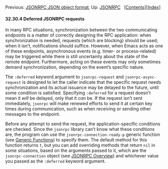 <!-- This is the GNU Emacs Lisp Reference Manual
corresponding to Emacs version 27.2.

Copyright (C) 1990-1996, 1998-2021 Free Software Foundation,
Inc.

Permission is granted to copy, distribute and/or modify this document
under the terms of the GNU Free Documentation License, Version 1.3 or
any later version published by the Free Software Foundation; with the
Invariant Sections being "GNU General Public License," with the
Front-Cover Texts being "A GNU Manual," and with the Back-Cover
Texts as in (a) below.  A copy of the license is included in the
section entitled "GNU Free Documentation License."

(a) The FSF's Back-Cover Text is: "You have the freedom to copy and
modify this GNU manual.  Buying copies from the FSF supports it in
developing GNU and promoting software freedom." -->

<!-- Created by GNU Texinfo 6.7, http://www.gnu.org/software/texinfo/ -->

Previous: [JSONRPC JSON object format](JSONRPC-JSON-object-format.html), Up: [JSONRPC](JSONRPC.html)   \[[Contents](index.html#SEC_Contents "Table of contents")]\[[Index](Index.html "Index")]

#### 32.30.4 Deferred JSONRPC requests

In many RPC situations, synchronization between the two communicating endpoints is a matter of correctly designing the RPC application: when synchronization is needed, requests (which are blocking) should be used; when it isn’t, notifications should suffice. However, when Emacs acts as one of these endpoints, asynchronous events (e.g. timer- or process-related) may be triggered while there is still uncertainty about the state of the remote endpoint. Furthermore, acting on these events may only sometimes demand synchronization, depending on the event’s specific nature.

The `:deferred` keyword argument to `jsonrpc-request` and `jsonrpc-async-request` is designed to let the caller indicate that the specific request needs synchronization and its actual issuance may be delayed to the future, until some condition is satisfied. Specifying `:deferred` for a request doesn’t mean it *will* be delayed, only that it *can* be. If the request isn’t sent immediately, `jsonrpc` will make renewed efforts to send it at certain key times during communication, such as when receiving or sending other messages to the endpoint.

Before any attempt to send the request, the application-specific conditions are checked. Since the `jsonrpc` library can’t know what these conditions are, the program can use the `jsonrpc-connection-ready-p` generic function (see [Generic Functions](Generic-Functions.html)) to specify them. The default method for this function returns `t`, but you can add overriding methods that return `nil` in some situations, based on the arguments passed to it, which are the `jsonrpc-connection` object (see [JSONRPC Overview](JSONRPC-Overview.html)) and whichever value you passed as the `:deferred` keyword argument.
